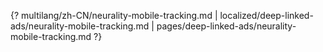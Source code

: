 {? multilang/zh-CN/neurality-mobile-tracking.md | localized/deep-linked-ads/neurality-mobile-tracking.md | pages/deep-linked-ads/neurality-mobile-tracking.md ?}
